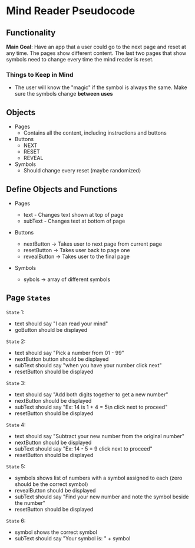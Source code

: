 # Mind Reader Pseudocode
## Functionality
**Main Goal**: Have an app that a user could go to the next page and reset at any time. The pages show different content. The last two pages that show symbols need to change every time the mind reader is reset.

### Things to Keep in Mind

- The user will know the "magic" if the symbol is always the same. Make sure the symbols change **between uses**

## Objects
- Pages
  - Contains all the content, including instructions and buttons
- Buttons
  - NEXT
  - RESET
  - REVEAL
- Symbols
  - Should change every reset (maybe randomized)

## Define Objects and Functions

- Pages
  - text - Changes text shown at top of page
  - subText - Changes text at bottom of page

- Buttons
    - nextButton -> Takes user to next page from current page
    - resetButton -> Takes user back to page one
    - revealButton -> Takes user to the final page

- Symbols
  - sybols -> array of different symbols
## Page `States`

`State` 1: 
- text should say "I can read your mind"
- goButton should be displayed

`State` 2:
- text should say "Pick a number from 01 - 99"
- nextButton button should be displayed
- subText should say "when you have your number click next"
- resetButton should be displayed

`State` 3:
- text should say "Add both digits together to get a new number"
- nextButton should be displayed
- subText should say "Ex: 14 is 1 + 4 = 5\n click next to proceed"
- resetButton should be displayed

`State` 4:
- text should say "Subtract your new number from the original number"
- nextButton should be displayed
- subText should say "Ex: 14 - 5 = 9 click next to proceed"
- resetButton should be displayed

`State` 5:
- symbols shows list of numbers with a symbol assigned to each (zero should be the correct symbol)
- revealButton should be displayed
- subText should say "Find your new number and note the symbol beside the number"
- resetButton should be displayed

`State` 6:
- symbol shows the correct symbol
- subText should say "Your symbol is: " + symbol
